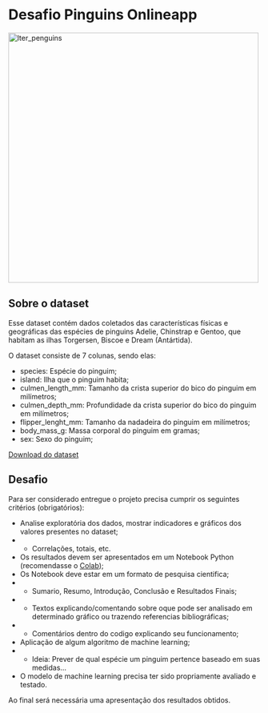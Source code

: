 # Desafio Pinguins Onlineapp

<img src="https://allisonhorst.github.io/palmerpenguins/man/figures/lter_penguins.png" alt="lter_penguins" width="500" />


## Sobre o dataset
Esse dataset contém dados coletados das características físicas e geográficas das espécies de pinguins Adelie, Chinstrap e Gentoo, que habitam as ilhas Torgersen, Biscoe e Dream (Antártida).

O dataset consiste de 7 colunas, sendo elas:

  - species: Espécie do pinguim;
  - island: Ilha que o pinguim habita;
  - culmen_length_mm: Tamanho da crista superior do bico do pinguim em milímetros;
  - culmen_depth_mm: Profundidade da crista superior do bico do pinguim em milímetros;
  - flipper_lenght_mm: Tamanho da nadadeira do pinguim em milímetros;
  - body_mass_g: Massa corporal do pinguim em gramas;
  - sex: Sexo do pinguim;

[Download do dataset](https://github.com/LucasGabrielB/Desafio-Pinguins-Onlineapp/blob/main/penguins_size.csv)

## Desafio

Para ser considerado entregue o projeto precisa cumprir os seguintes critérios (obrigatórios): 
  - Analise exploratória dos dados, mostrar indicadores e gráficos dos valores presentes no dataset;
  -   - Correlações, totais, etc.
  - Os resultados devem ser apresentados em um Notebook Python (recomendasse o [Colab](https://colab.research.google.com));
  - Os Notebook deve estar em um formato de pesquisa cientifica;
  -   - Sumario, Resumo, Introdução, Conclusão e Resultados Finais; 
  -   - Textos explicando/comentando sobre oque pode ser analisado em determinado gráfico ou trazendo referencias bibliográficas;
  -   - Comentários dentro do codigo explicando seu funcionamento;
  - Aplicação de algum algoritmo de machine learning;
  -   - Ideia: Prever de qual espécie um pinguim pertence baseado em suas medidas...
  - O modelo de machine learning precisa ter sido propriamente avaliado e testado.

Ao final será necessária uma apresentação dos resultados obtidos.
